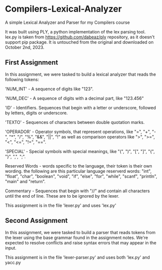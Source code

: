 # Compilers-Lexical-Analyzer
A simple Lexical Analyzer and Parser for my Compilers course

It was built using PLY, a python implementation of the lex parsing tool.
lex.py is taken from https://github.com/dabeaz/ply repository, as it doesn't support pip package. It is untouched from the original and downloaded on October 2nd, 2023.

## First Assignment

In this assignment, we were tasked to build a lexical analyzer that reads the following tokens:

'NUM_INT' - A sequence of digits like "123".

'NUM_DEC' - A sequence of digits with a decimal part, like "123.456"

'ID' - Identifiers. Sequences that begin with a letter or underscore, followed by letters, digits or underscore. 

'TEXTO' - Sequences of characters between double quotation marks.

'OPERADOR' - Operator symbols, that represent operations, like "=", "+", "-", "*", "/", "%", "&&", "||", "!" as well as comparison operators like ">", ">=", "<", "<=", "!=", "==".

'SPECIAL' - Special symbols with special meanings, like "(", ")", "[", "]", "{", "}", ",", ";".

Reserved Words - words specific to the language, their token is their own wording. the following are this particular language reserverd words: "int", "float", "char", "boolean", "void", "if", "else", "for", "while", "scanf", "println", "main" and "return".

Commentary - Sequences that begin with "//" and contain all characters until the end of line. These are to be ignored by the lexer.

This assignment is in the file 'lexer.py' and uses 'lex.py'

## Second Assignment

In this assignment, we were tasked to build a parser that reads tokens from the lexer using the base grammar found in the assignment notes. We're expected to resolve conflicts and raise syntax errors that may appear in the input.


This assignment is in the file 'lexer-parser.py' and uses both 'lex.py' and yacc.py
